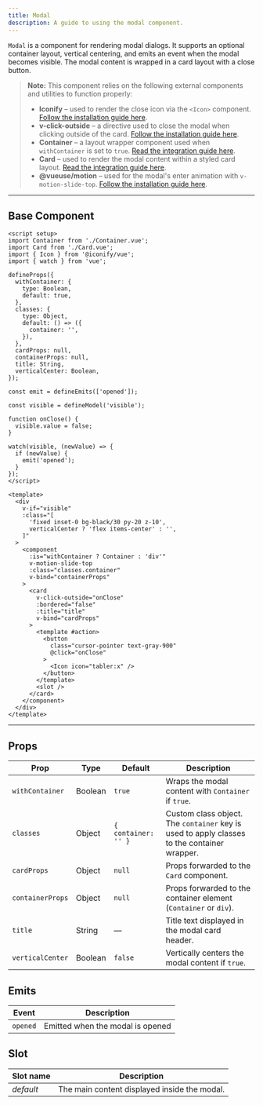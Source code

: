 ```yaml
---
title: Modal
description: A guide to using the modal component.
---
```


`Modal` is a component for rendering modal dialogs. It supports an optional container layout, vertical centering, and emits an event when the modal becomes visible. The modal content is wrapped in a card layout with a close button.

> **Note:** This component relies on the following external components and utilities to function properly:
> * **Iconify** – used to render the close icon via the `<Icon>` component. [Follow the installation guide here](https://iconify.design/docs/icon-components/vue/).
> * **v-click-outside** – a directive used to close the modal when clicking outside of the card. [Follow the installation guide here](https://www.npmjs.com/package/v-click-outside).
> * **Container** – a layout wrapper component used when `withContainer` is set to `true`. [Read the integration guide here](/components/container).
> * **Card** – used to render the modal content within a styled card layout. [Read the integration guide here](/components/card).
> * **@vueuse/motion** – used for the modal's enter animation with `v-motion-slide-top`. [Follow the installation guide here](https://www.npmjs.com/package/v-click-outside).

---

## Base Component

```vue
<script setup>
import Container from './Container.vue';
import Card from './Card.vue';
import { Icon } from '@iconify/vue';
import { watch } from 'vue';

defineProps({
  withContainer: {
    type: Boolean,
    default: true,
  },
  classes: {
    type: Object,
    default: () => ({
      container: '',
    }),
  },
  cardProps: null,
  containerProps: null,
  title: String,
  verticalCenter: Boolean,
});

const emit = defineEmits(['opened']);

const visible = defineModel('visible');

function onClose() {
  visible.value = false;
}

watch(visible, (newValue) => {
  if (newValue) {
    emit('opened');
  }
});
</script>

<template>
  <div
    v-if="visible"
    :class="[
      'fixed inset-0 bg-black/30 py-20 z-10',
      verticalCenter ? 'flex items-center' : '',
    ]"
  >
    <component
      :is="withContainer ? Container : 'div'"
      v-motion-slide-top
      :class="classes.container"
      v-bind="containerProps"
    >
      <card
        v-click-outside="onClose"
        :bordered="false"
        :title="title"
        v-bind="cardProps"
      >
        <template #action>
          <button
            class="cursor-pointer text-gray-900"
            @click="onClose"
          >
            <Icon icon="tabler:x" />
          </button>
        </template>
        <slot />
      </card>
    </component>
  </div>
</template>
```

---

## Props

| Prop             | Type    | Default             | Description                                                          |
| ---------------- | ------- | ------------------- | -------------------------------------------------------------------- |
| `withContainer`  | Boolean | `true`              | Wraps the modal content with `Container` if `true`.              |
| `classes`        | Object  | `{ container: '' }` | Custom class object. The `container` key is used to apply classes to the container wrapper. |
| `cardProps`      | Object  | `null`              | Props forwarded to the `Card` component.                         |
| `containerProps` | Object  | `null`              | Props forwarded to the container element (`Container` or `div`). |
| `title`          | String  | —                   | Title text displayed in the modal card header.                       |
| `verticalCenter` | Boolean | `false`             | Vertically centers the modal content if `true`.                      |

## Emits

| Event    | Description                      |
| -------- | -------------------------------- |
| `opened` | Emitted when the modal is opened |

## Slot

| Slot name | Description                                  |
| --------- | -------------------------------------------- |
| *default* | The main content displayed inside the modal. |